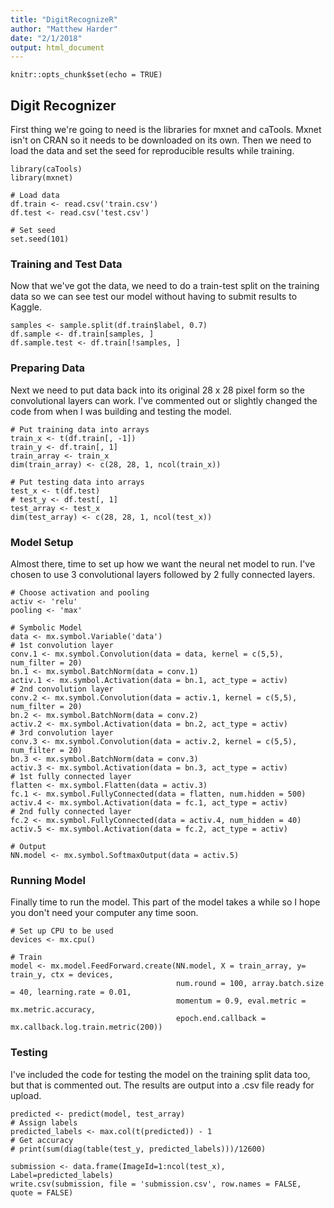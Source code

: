 ```yaml
---
title: "DigitRecognizeR"
author: "Matthew Harder"
date: "2/1/2018"
output: html_document
---
```


```{r setup, include=FALSE}
knitr::opts_chunk$set(echo = TRUE)
```

## Digit Recognizer


First thing we're going to need is the libraries for mxnet and caTools. Mxnet isn't on CRAN so it needs to be downloaded on its own. Then we need to load the data and set the seed for reproducible results while training.
```{r cars}
library(caTools)
library(mxnet)

# Load data
df.train <- read.csv('train.csv')
df.test <- read.csv('test.csv')

# Set seed
set.seed(101)
```

### Training and Test Data 

Now that we've got the data, we need to do a train-test split on the training data so we can see test our model without having to submit results to Kaggle. 

```{r pressure, echo=FALSE}
samples <- sample.split(df.train$label, 0.7)
df.sample <- df.train[samples, ]
df.sample.test <- df.train[!samples, ]
```

### Preparing Data
Next we need to put data back into its original 28 x 28 pixel form so the convolutional layers can work. I've commented out or slightly changed the code from when I was building and testing the model.
```{r}
# Put training data into arrays
train_x <- t(df.train[, -1])
train_y <- df.train[, 1]
train_array <- train_x
dim(train_array) <- c(28, 28, 1, ncol(train_x))

# Put testing data into arrays
test_x <- t(df.test)
# test_y <- df.test[, 1]
test_array <- test_x
dim(test_array) <- c(28, 28, 1, ncol(test_x))
```

### Model Setup
Almost there, time to set up how we want the neural net model to run. I've chosen to use 3 convolutional layers followed by 2 fully connected layers.
```{r}
# Choose activation and pooling
activ <- 'relu'
pooling <- 'max'

# Symbolic Model
data <- mx.symbol.Variable('data')
# 1st convolution layer
conv.1 <- mx.symbol.Convolution(data = data, kernel = c(5,5), num_filter = 20)
bn.1 <- mx.symbol.BatchNorm(data = conv.1)
activ.1 <- mx.symbol.Activation(data = bn.1, act_type = activ)
# 2nd convolution layer
conv.2 <- mx.symbol.Convolution(data = activ.1, kernel = c(5,5), num_filter = 20)
bn.2 <- mx.symbol.BatchNorm(data = conv.2)
activ.2 <- mx.symbol.Activation(data = bn.2, act_type = activ)
# 3rd convolution layer
conv.3 <- mx.symbol.Convolution(data = activ.2, kernel = c(5,5), num_filter = 20)
bn.3 <- mx.symbol.BatchNorm(data = conv.3)
activ.3 <- mx.symbol.Activation(data = bn.3, act_type = activ)
# 1st fully connected layer
flatten <- mx.symbol.Flatten(data = activ.3)
fc.1 <- mx.symbol.FullyConnected(data = flatten, num.hidden = 500)
activ.4 <- mx.symbol.Activation(data = fc.1, act_type = activ)
# 2nd fully connected layer
fc.2 <- mx.symbol.FullyConnected(data = activ.4, num_hidden = 40)
activ.5 <- mx.symbol.Activation(data = fc.2, act_type = activ)

# Output
NN.model <- mx.symbol.SoftmaxOutput(data = activ.5)
```

### Running Model
Finally time to run the model. This part of the model takes a while so I hope you don't need your computer any time soon.
```{r}
# Set up CPU to be used
devices <- mx.cpu()

# Train
model <- mx.model.FeedForward.create(NN.model, X = train_array, y= train_y, ctx = devices,
                                     num.round = 100, array.batch.size = 40, learning.rate = 0.01,
                                     momentum = 0.9, eval.metric = mx.metric.accuracy,
                                     epoch.end.callback = mx.callback.log.train.metric(200))
```

### Testing
I've included the code for testing the model on the training split data too, but that is commented out. The results are output into a .csv file ready for upload.
```{r}
predicted <- predict(model, test_array)
# Assign labels
predicted_labels <- max.col(t(predicted)) - 1
# Get accuracy
# print(sum(diag(table(test_y, predicted_labels)))/12600)

submission <- data.frame(ImageId=1:ncol(test_x), Label=predicted_labels)
write.csv(submission, file = 'submission.csv', row.names = FALSE, quote = FALSE)
```



